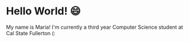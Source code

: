 # Hello World! :smile:
My name is Maria! I'm currently a third year Computer Science student at Cal State Fullerton (:
